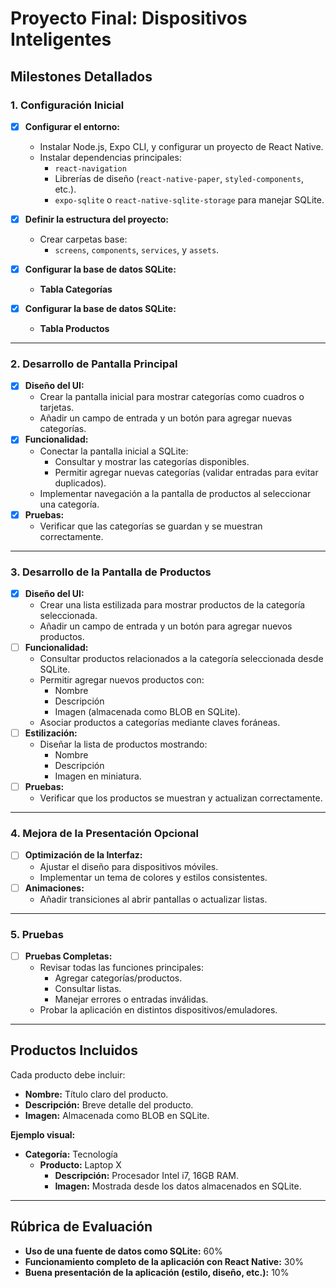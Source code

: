 # Proyecto Final: Dispositivos Inteligentes

## Milestones Detallados

### **1. Configuración Inicial** 

- [X] **Configurar el entorno:**
  - Instalar Node.js, Expo CLI, y configurar un proyecto de React Native.
  - Instalar dependencias principales:
    - `react-navigation`
    - Librerías de diseño (`react-native-paper`, `styled-components`, etc.).
    - `expo-sqlite` o `react-native-sqlite-storage` para manejar SQLite.
- [X] **Definir la estructura del proyecto:**
  - Crear carpetas base:
    - `screens`, `components`, `services`, y `assets`.
- [X] **Configurar la base de datos SQLite:**
  - **Tabla Categorías**

- [X] **Configurar la base de datos SQLite:**
  - **Tabla Productos**

---

### **2. Desarrollo de Pantalla Principal**

- [X] **Diseño del UI:**
  - Crear la pantalla inicial para mostrar categorías como cuadros o tarjetas.
  - Añadir un campo de entrada y un botón para agregar nuevas categorías.
- [X] **Funcionalidad:**
  - Conectar la pantalla inicial a SQLite:
    - Consultar y mostrar las categorías disponibles.
    - Permitir agregar nuevas categorías (validar entradas para evitar duplicados).
  - Implementar navegación a la pantalla de productos al seleccionar una categoría.
- [X] **Pruebas:**
  - Verificar que las categorías se guardan y se muestran correctamente.

---

### **3. Desarrollo de la Pantalla de Productos**

- [X] **Diseño del UI:**
  - Crear una lista estilizada para mostrar productos de la categoría seleccionada.
  - Añadir un campo de entrada y un botón para agregar nuevos productos.
- [ ] **Funcionalidad:**
  - Consultar productos relacionados a la categoría seleccionada desde SQLite.
  - Permitir agregar nuevos productos con:
    - Nombre
    - Descripción
    - Imagen (almacenada como BLOB en SQLite).
  - Asociar productos a categorías mediante claves foráneas.
- [ ] **Estilización:**
  - Diseñar la lista de productos mostrando:
    - Nombre
    - Descripción
    - Imagen en miniatura.
- [ ] **Pruebas:**
  - Verificar que los productos se muestran y actualizan correctamente.

---

### **4. Mejora de la Presentación** Opcional 

- [ ] **Optimización de la Interfaz:**
  - Ajustar el diseño para dispositivos móviles.
  - Implementar un tema de colores y estilos consistentes.
- [ ] **Animaciones:**
  - Añadir transiciones al abrir pantallas o actualizar listas.

---

### **5. Pruebas**

- [ ] **Pruebas Completas:**
  - Revisar todas las funciones principales:
    - Agregar categorías/productos.
    - Consultar listas.
    - Manejar errores o entradas inválidas.
  - Probar la aplicación en distintos dispositivos/emuladores.

---

## Productos Incluidos

Cada producto debe incluir:

- **Nombre:** Título claro del producto.
- **Descripción:** Breve detalle del producto.
- **Imagen:** Almacenada como BLOB en SQLite.

**Ejemplo visual:**

- **Categoría:** Tecnología
  - **Producto:** Laptop X
    - **Descripción:** Procesador Intel i7, 16GB RAM.
    - **Imagen:** Mostrada desde los datos almacenados en SQLite.

---

## Rúbrica de Evaluación

- **Uso de una fuente de datos como SQLite:** 60%
- **Funcionamiento completo de la aplicación con React Native:** 30%
- **Buena presentación de la aplicación (estilo, diseño, etc.):** 10%
